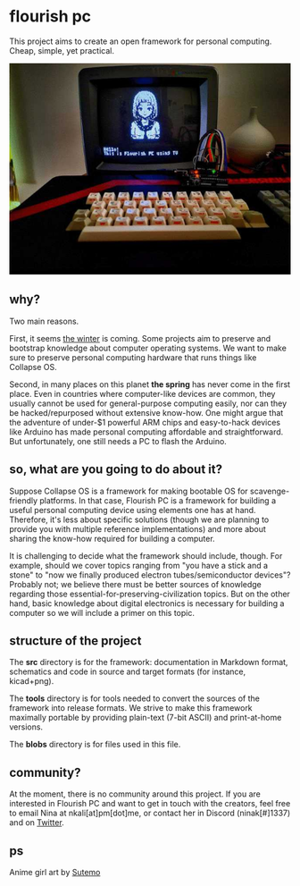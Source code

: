 # flourish pc

This project aims to create an open framework for personal computing. Cheap, simple, yet practical.

![(There used to be a picture of a computer.)](https://github.com/ninakali/flourish-pc/blob/main/blobs/demo.jpg "Demo of the reference implementation")

## why?

Two main reasons.

First, it seems [the winter](http://collapseos.org/why.html) is coming. Some projects aim to preserve and bootstrap knowledge about computer operating systems. We want to make sure to preserve personal computing hardware that runs things like Collapse OS.

Second, in many places on this planet __the spring__ has never come in the first place. Even in countries where computer-like devices are common, they usually cannot be used for general-purpose computing easily, nor can they be hacked/repurposed without extensive know-how. One might argue that the adventure of under-$1 powerful ARM chips and easy-to-hack devices like Arduino has made personal computing affordable and straightforward. But unfortunately, one still needs a PC to flash the Arduino.

## so, what are you going to do about it?

Suppose Collapse OS is a framework for making bootable OS for scavenge-friendly platforms. In that case, Flourish PC is a framework for building a useful personal computing device using elements one has at hand. Therefore, it's less about specific solutions (though we are planning to provide you with multiple reference implementations) and more about sharing the know-how required for building a computer.

It is challenging to decide what the framework should include, though. For example, should we cover topics ranging from "you have a stick and a stone" to "now we finally produced electron tubes/semiconductor devices"? Probably not; we believe there must be better sources of knowledge regarding those essential-for-preserving-civilization topics. But on the other hand, basic knowledge about digital electronics is necessary for building a computer so we will include a primer on this topic.

## structure of the project

The __src__ directory is for the framework: documentation in Markdown format, schematics and code in source and target formats (for instance, kicad+png).

The __tools__ directory is for tools needed to convert the sources of the framework into release formats. We strive to make this framework maximally portable by providing plain-text (7-bit ASCII) and print-at-home versions.

The __blobs__ directory is for files used in this file.

## community?
At the moment, there is no community around this project. If you are interested in Flourish PC and want to get in touch with the creators, feel free to email Nina at nkali[at]pm[dot]me, or contact her in Discord (ninak[#]1337) and on [Twitter](https://twitter.com/nina_kali_nina).

## ps
Anime girl art by [Sutemo](https://sutemo.itch.io/female-character)
